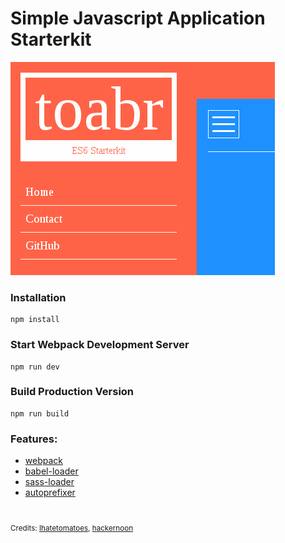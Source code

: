 # Simple Javascript Application Starterkit

![picture of the app](src/screenshot.png)

### Installation

```
npm install
```

### Start Webpack Development Server

```
npm run dev
```

### Build Production Version

```
npm run build
```

### Features:

* [webpack](https://github.com/webpack/webpack)
* [babel-loader](https://github.com/babel/babel-loader)
* [sass-loader](https://github.com/webpack-contrib/less-loader)
* [autoprefixer](https://github.com/postcss/autoprefixer)

#
<small>Credits: [Ihatetomatoes](https://www.youtube.com/playlist?list=PLkEZWD8wbltnRp6nRR8kv97RbpcUdNawY), [hackernoon](https://hackernoon.com/a-tale-of-webpack-4-and-how-to-finally-configure-it-in-the-right-way-4e94c8e7e5c1)</small>
